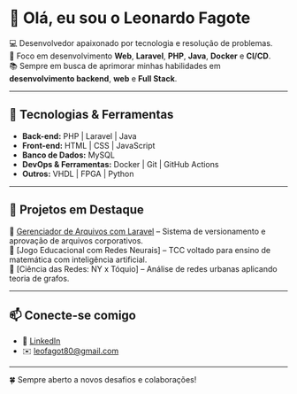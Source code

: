 # 👋 Olá, eu sou o Leonardo Fagote  

💻 Desenvolvedor apaixonado por tecnologia e resolução de problemas.  
🎯 Foco em desenvolvimento **Web**, **Laravel**, **PHP**, **Java**, **Docker** e **CI/CD**.  
📚 Sempre em busca de aprimorar minhas habilidades em **desenvolvimento backend**, **web** e **Full Stack**.  

---

## 🚀 Tecnologias & Ferramentas  
- **Back-end:** PHP | Laravel | Java
- **Front-end:** HTML | CSS | JavaScript
- **Banco de Dados:** MySQL
- **DevOps & Ferramentas:** Docker | Git | GitHub Actions  
- **Outros:** VHDL | FPGA | Python  

---

## 📌 Projetos em Destaque  
🔹 [Gerenciador de Arquivos com Laravel](https://github.com/fagote/ged) – Sistema de versionamento e aprovação de arquivos corporativos.  
🔹 [Jogo Educacional com Redes Neurais] – TCC voltado para ensino de matemática com inteligência artificial.  
🔹 [Ciência das Redes: NY x Tóquio] – Análise de redes urbanas aplicando teoria de grafos.  

---

## 📫 Conecte-se comigo  
- 💼 [LinkedIn](www.linkedin.com/in/leonardo-fagote-79b067277)  
- ✉️ leofagot80@gmail.com  

---
🍀 Sempre aberto a novos desafios e colaborações!

